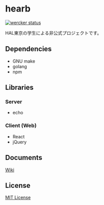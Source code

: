 # hearb

[![wercker status](https://app.wercker.com/status/b6adefdaba59b923fd176b255cf812d4/s/master "wercker status")](https://app.wercker.com/project/bykey/b6adefdaba59b923fd176b255cf812d4)

HAL東京の学生による非公式プロジェクトです。

## Dependencies

- GNU make
- golang
- npm

## Libraries

### Server

- echo

### Client (Web)

- React
- jQuery

## Documents

[Wiki](/hearb/hearb/wiki)

## License

[MIT License](LICENSE)
